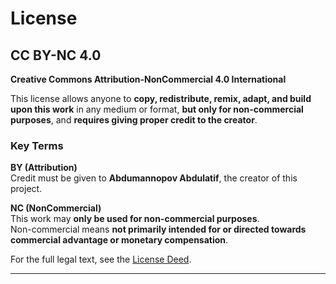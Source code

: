 # License

## CC BY-NC 4.0
**Creative Commons Attribution-NonCommercial 4.0 International**

This license allows anyone to **copy, redistribute, remix, adapt, and build upon this work** in any medium or format, **but only for non-commercial purposes**, and **requires giving proper credit to the creator**.

### Key Terms

**BY (Attribution)**  
Credit must be given to **Abdumannopov Abdulatif**, the creator of this project.  

**NC (NonCommercial)**  
This work may **only be used for non-commercial purposes**.  
Non-commercial means **not primarily intended for or directed towards commercial advantage or monetary compensation**.

For the full legal text, see the [License Deed](https://creativecommons.org/licenses/by-nc/4.0/).

---

